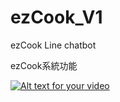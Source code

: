 # ezCook_V1
ezCook Line chatbot 

ezCook系統功能


[![Alt text for your video](https://img.youtube.com/vi/T-D1KVIuvjA/0.jpg)](https://www.youtube.com/embed/khIWf5KzBJE)



